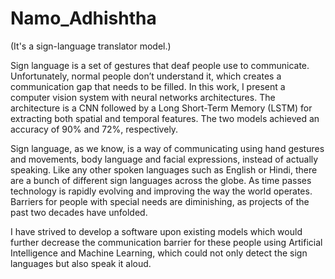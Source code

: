 # Namo_Adhishtha
(It's a sign-language translator model.)

Sign language is a set of gestures that deaf people use to communicate. Unfortunately, normal people don’t understand it, which creates a communication gap that needs to be filled. In this work, I present a computer vision system with neural networks architectures. The architecture is a CNN followed by a Long Short-Term Memory (LSTM) for extracting both spatial and temporal features. The two models achieved an accuracy of 90% and 72%, respectively. 

Sign language, as we know, is a way of communicating using hand gestures and movements, body language and facial expressions, instead of actually speaking. Like any other spoken languages such as English or Hindi, there are a bunch of different sign languages across the globe. As time passes technology is rapidly evolving and improving the way the world operates. Barriers for people with special needs are diminishing, as projects of the past two decades have unfolded.

I have strived to develop a software upon existing models which would further decrease the communication barrier for these people using Artificial Intelligence and Machine Learning, which could not only detect the sign languages but also speak it aloud.

